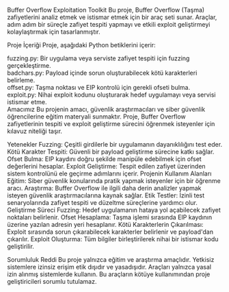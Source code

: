 Buffer Overflow Exploitation Toolkit
Bu proje, Buffer Overflow (Taşma) zafiyetlerini analiz etmek ve istismar etmek için bir araç seti sunar. Araçlar, adım adım bir süreçle zafiyet tespiti yapmayı ve etkili exploit geliştirmeyi kolaylaştırmak için tasarlanmıştır.

Proje İçeriği
Proje, aşağıdaki Python betiklerini içerir:

fuzzing.py: Bir uygulama veya serviste zafiyet tespiti için fuzzing gerçekleştirme.
<br> badchars.py: Payload içinde sorun oluşturabilecek kötü karakterleri belirleme. <br>
offset.py: Taşma noktası ve EIP kontrolü için gerekli ofseti bulma.
<br> exploit.py: Nihai exploit kodunu oluşturarak hedef uygulamayı veya servisi istismar etme. <br>
Amacımız
Bu projenin amacı, güvenlik araştırmacıları ve siber güvenlik öğrencilerine eğitim materyali sunmaktır. Proje, Buffer Overflow zafiyetlerinin tespiti ve exploit geliştirme sürecini öğrenmek isteyenler için kılavuz niteliği taşır.

Yetenekler
Fuzzing: Çeşitli girdilerle bir uygulamanın dayanıklılığını test eder.
Kötü Karakter Tespiti: Güvenli bir payload geliştirme sürecine katkı sağlar.
Ofset Bulma: EIP kaydını doğru şekilde manipüle edebilmek için ofset değerlerini hesaplar.
Exploit Geliştirme: Tespit edilen zafiyet üzerinden sistem kontrolünü ele geçirme adımlarını içerir.
Projenin Kullanım Alanları
Eğitim: Siber güvenlik konularında pratik yapmak isteyenler için bir öğrenme aracı.
Araştırma: Buffer Overflow ile ilgili daha derin analizler yapmak isteyen güvenlik araştırmacılarına kaynak sağlar.
Etik Testler: İzinli test senaryolarında zafiyet tespiti ve düzeltme süreçlerine yardımcı olur.
Geliştirme Süreci
Fuzzing: Hedef uygulamanın hataya yol açabilecek zafiyet noktaları belirlenir.
Ofset Hesaplama: Taşma işlemi sırasında EIP kaydının üzerine yazılan adresin yeri hesaplanır.
Kötü Karakterlerin Çıkarılması: Exploit sırasında sorun çıkarabilecek karakterler belirlenir ve payload'dan çıkarılır.
Exploit Oluşturma: Tüm bilgiler birleştirilerek nihai bir istismar kodu geliştirilir.


Sorumluluk Reddi
Bu proje yalnızca eğitim ve araştırma amaçlıdır. Yetkisiz sistemlere izinsiz erişim etik dışıdır ve yasadışıdır. Araçları yalnızca yasal izin alınmış sistemlerde kullanın. Bu araçların kötüye kullanımından proje geliştiricileri sorumlu tutulamaz.
